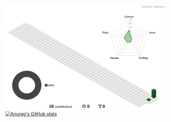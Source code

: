 ![](./profile-3d-contrib/profile-green-animate.svg)
[![Anurag's GitHub stats](https://github-readme-stats.vercel.app/api?username=sadeghsou&show_icons=true&theme=radical)](https://github.com/sadeghsou/github-readme-stats)
